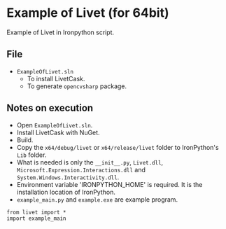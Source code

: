# Example of Livet (for 64bit)

Example of Livet in Ironpython script.  

## File

* `ExampleOfLivet.sln`
  * To install LivetCask.
  * To generate `opencvsharp` package.

## Notes on execution

* Open `ExampleOfLivet.sln`.
* Install LivetCask with NuGet.
* Build.
* Copy the `x64/debug/livet` or `x64/release/livet` folder to IronPython's `Lib` folder.
* What is needed is only the `__init__.py`, `Livet.dll`, `Microsoft.Expression.Interactions.dll` and `System.Windows.Interactivity.dll`.
* Environment variable 'IRONPYTHON_HOME' is required. It is the installation location of IronPython.
* `example_main.py` and `example.exe` are example program.

```
from livet import *
import example_main
```
